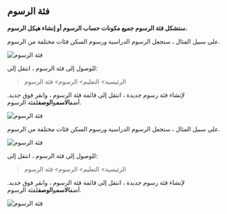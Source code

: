 ## فئة الرسوم

**ستشكل فئة الرسوم جميع مكونات حساب الرسوم أو إنشاء هيكل الرسوم.**

على سبيل المثال ، ستجعل الرسوم الدراسية ورسوم السكن فئات مختلفة من الرسوم.

![فئة الرسوم](https://docs.erpnext.com/files/education-fee-category-1.png)

للوصول إلى فئة الرسوم ، انتقل إلى:

> الرئيسية> التعليم> الرسوم> فئة الرسوم

لإنشاء فئة رسوم جديدة ، انتقل إلى قائمة فئة الرسوم ، وانقر فوق جديد. أضف**الاسم**و**الوصف**لفئة الرسوم.

![فئة الرسوم](https://docs.erpnext.com/files/education-fee-category-2.gif)

على سبيل المثال ، ستجعل الرسوم الدراسية ورسوم السكن فئات مختلفة من الرسوم.

![فئة الرسوم](https://docs.erpnext.com/files/education-fee-category-1.png)

للوصول إلى فئة الرسوم ، انتقل إلى:

> الرئيسية> التعليم> الرسوم> فئة الرسوم

لإنشاء فئة رسوم جديدة ، انتقل إلى قائمة فئة الرسوم ، وانقر فوق جديد. أضف**الاسم**و**الوصف**لفئة الرسوم.

![فئة الرسوم](https://docs.erpnext.com/files/education-fee-category-2.gif)